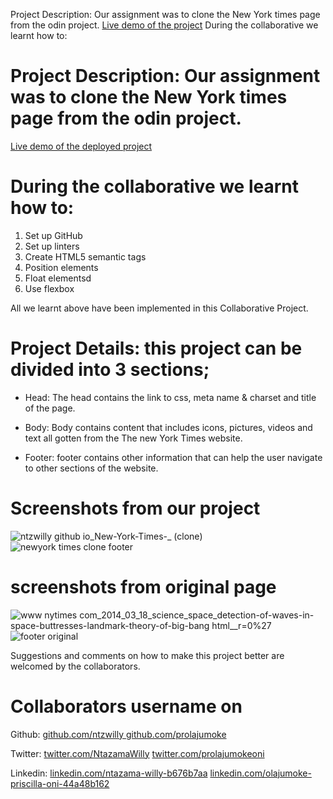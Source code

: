 Project Description: Our assignment was to clone the New York times page from the odin project.
[Live demo of the  project](https://ntzwilly.github.io/New-York-Times-/)
During the collaborative we learnt how to:

# Project Description: Our assignment was to clone the New York times page from the odin project.
[Live demo of the deployed project](https://ntzwilly.github.io/New-York-Times-/)

# During the collaborative we learnt how to:
 1. Set up GitHub
 2. Set up linters 
 3. Create HTML5 semantic tags
 4. Position elements
 5. Float elementsd
 6. Use flexbox 
 
 All we learnt above have been implemented in this Collaborative Project.
 
 # Project Details: this project can be divided into 3 sections;
- Head: The head contains the link to css, meta name & charset and title of the page.

- Body: Body contains  content that includes icons, pictures, videos and text all gotten from the The new York Times website.

- Footer: footer contains other information that can help the user navigate to other sections of the website. 

# Screenshots from our project
![ntzwilly github io_New-York-Times-_ (clone)](https://user-images.githubusercontent.com/69638013/104735204-99d07b80-5741-11eb-8581-a9fa7814d890.png)
![newyork times clone footer](https://user-images.githubusercontent.com/69638013/104735643-1cf1d180-5742-11eb-8fab-ee8cc4bf5855.png)



# screenshots from original page 
![www nytimes com_2014_03_18_science_space_detection-of-waves-in-space-buttresses-landmark-theory-of-big-bang html__r=0%27](https://user-images.githubusercontent.com/69638013/104735931-85d94980-5742-11eb-902e-d66730ac3354.png)
![footer original](https://user-images.githubusercontent.com/69638013/104735941-87a30d00-5742-11eb-9d1c-6faefe821e03.png)

Suggestions and comments on how to make this project better are welcomed by the collaborators.
# Collaborators username on

Github: 
[github.com/ntzwilly ](https://github.com/ntzwilly )
[github.com/prolajumoke](github.com/prolajumoke)

Twitter:
[twitter.com/NtazamaWilly](twitter.com/NtazamaWilly)
[twitter.com/prolajumokeoni](twitter.com/prolajumokeoni)

Linkedin:
[linkedin.com/ntazama-willy-b676b7aa](linkedin.com/ntazama-willy-b676b7aa)
[linkedin.com/olajumoke-priscilla-oni-44a48b162](linkedin.com/olajumoke-priscilla-oni-44a48b162)


